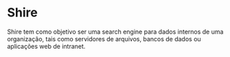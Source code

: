 # Shire

Shire tem como objetivo ser uma search engine para dados internos de uma organização, tais como servidores de arquivos, bancos de dados ou aplicações web de intranet.